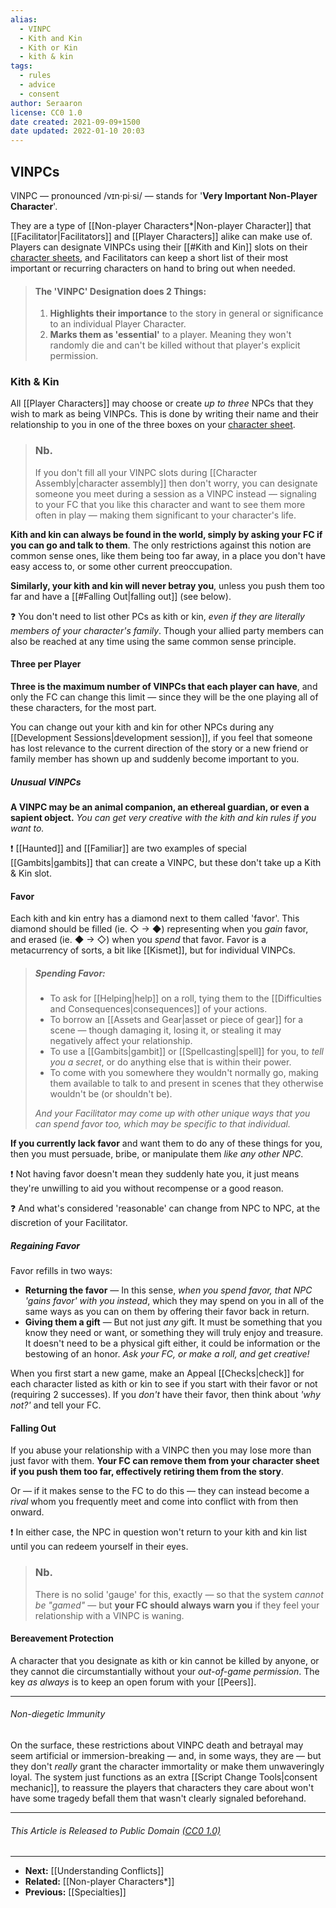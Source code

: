 ```yaml
---
alias:
  - VINPC
  - Kith and Kin
  - Kith or Kin
  - kith & kin
tags:
  - rules
  - advice
  - consent
author: Seraaron
license: CC0 1.0
date created: 2021-09-09+1500
date updated: 2022-01-10 20:03
---
```


## VINPCs

VINPC — pronounced /vɪn·pi·si/ — stands for '**Very Important Non-Player Character**'.

They are a type of [[Non-player Characters*|Non-player Character]] that [[Facilitator|Facilitators]] and [[Player Characters]] alike can make use of. Players can designate VINPCs using their [[#Kith and Kin]] slots on their [character sheets](#unfinished), and Facilitators can keep a short list of their most important or recurring characters on hand to bring out when needed.

> #### The 'VINPC' Designation does 2 Things:
> 
> 1. **Highlights their importance** to the story in general or significance to an individual Player Character.
> 2. **Marks them as 'essential'** to a player. Meaning they won't randomly die and can't be killed without that player's explicit permission.

### Kith & Kin

All [[Player Characters]] may choose or create _up to three_ NPCs that they wish to mark as being VINPCs. This is done by writing their name and their relationship to you in one of the three boxes on your [character sheet](#charsheet).

> ### Nb.
>
> If you don't fill all your VINPC slots during [[Character Assembly|character assembly]] then don't worry, you can designate someone you meet during a session as a VINPC instead — signaling to your FC that you like this character and want to see them more often in play — making them significant to your character's life.

**Kith and kin can always be found in the world, simply by asking your FC if you can go and talk to them**. The only restrictions against this notion are common sense ones, like them being too far away, in a place you don't have easy access to, or some other current preoccupation.

**Similarly, your kith and kin will never betray you**, unless you push them too far and have a [[#Falling Out|falling out]] (see below).

❓ You don't need to list other PCs as kith or kin, _even if they are literally members of your character's family_.  Though your allied party members can also be reached at any time using the same common sense principle.

#### Three per Player

**Three is the maximum number of VINPCs that each player can have**, and only the FC can change this limit — since they will be the one playing all of these characters, for the most part.

You can change out your kith and kin for other NPCs during any [[Development Sessions|development session]], if you feel that someone has lost relevance to the current direction of the story or a new friend or family member has shown up and suddenly become important to you.

##### Unusual VINPCs

**A VINPC may be an animal companion, an ethereal guardian, or even a sapient object.** _You can get very creative with the kith and kin rules if you want to._

❗ [[Haunted]] and [[Familiar]] are two examples of special [[Gambits|gambits]] that can create a VINPC, but these don't take up a Kith & Kin slot. 

#### Favor

Each kith and kin entry has a diamond next to them called 'favor'. This diamond should be filled (ie. ◇ → ◆) representing when you _gain_ favor, and erased (ie. ◆ → ◇) when you _spend_ that favor. Favor is a metacurrency of sorts, a bit like [[Kismet]], but for individual VINPCs.

> ##### Spending Favor:
>
> - To ask for [[Helping|help]] on a roll, tying them to the [[Difficulties and Consequences|consequences]] of your actions.
> - To borrow an [[Assets and Gear|asset or piece of gear]] for a scene —  though damaging it, losing it, or stealing it may negatively affect your relationship.
> - To use a [[Gambits|gambit]] or [[Spellcasting|spell]] for you, to _tell you a secret_, or do anything else that is within their power.
> - To come with you somewhere they wouldn't normally go, making them available to talk to and present in scenes that they otherwise wouldn't be (or shouldn't be).
>
> _And your Facilitator may come up with other unique ways that you can spend favor too, which may be specific to that individual._

**If you currently lack favor** and want them to do any of these things for you, then you must persuade, bribe, or manipulate them _like any other NPC_.

❗ Not having favor doesn't mean they suddenly hate you, it just means they're unwilling to aid you without recompense or a good reason.

❓ And what's considered 'reasonable' can change from NPC to NPC, at the discretion of your Facilitator.

##### Regaining Favor

Favor refills in two ways:

- **Returning the favor** — In this sense, _when you spend favor, that NPC 'gains favor' with you instead_, which they may spend on you in all of the same ways as you can on them by offering their favor back in return.
- **Giving them a gift** — But not just _any_ gift. It must be something that you know they need or want, or something they will truly enjoy and treasure. It doesn't need to be a physical gift either, it could be information or the bestowing of an honor. _Ask your FC, or make a roll, and get creative!_

When you first start a new game, make an Appeal [[Checks|check]] for each character listed as kith or kin to see if you start with their favor or not (requiring 2 successes). If you _don't_ have their favor, then think about _'why not?'_ and tell your FC.

#### Falling Out

If you abuse your relationship with a VINPC then you may lose more than just favor with them. **Your FC can remove them from your character sheet if you push them too far, effectively retiring them from the story**.

Or — if it makes sense to the FC to do this — they can instead become a _rival_ whom you frequently meet and come into conflict with from then onward.

❗ In either case, the NPC in question won't return to your kith and kin list until you can redeem yourself in their eyes.

> ### Nb.
>
> There is no solid 'gauge' for this, exactly — so that the system _cannot be "gamed"_ — but **your FC should always warn you** if they feel your relationship with a VINPC is waning.

#### Bereavement Protection

A character that you designate as kith or kin cannot be killed by anyone, or they cannot die circumstantially without your _out-of-game permission_. The key _as always_ is to keep an open forum with your [[Peers]].

---

###### Non-diegetic Immunity

On the surface, these restrictions about VINPC death and betrayal may seem artificial or immersion-breaking — and, in some ways, they are — but they don't _really_ grant the character immortality or make them unwaveringly loyal. The system just functions as an extra [[Script Change Tools|consent mechanic]], to reassure the players that characters they care about won't have some tragedy befall them that wasn't clearly signaled beforehand.

---

###### This Article is Released to Public Domain [(CC0 1.0)](https:/creativecommons.org/publicdomain/zero/1.0/)

---

- **Next:** [[Understanding Conflicts]]
- **Related:** [[Non-player Characters*]]
- **Previous:** [[Specialties]]
